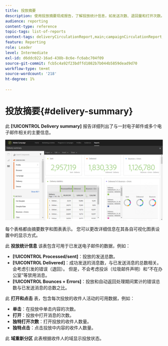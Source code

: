 ```yaml
---
title: 投放摘要
description: 使用投放摘要现成报告，了解投放统计信息，如发送次数、退回量和打开次数。
audience: reporting
content-type: reference
topic-tags: list-of-reports
context-tags: deliveryCirculationReport,main;campaignCirculationReport,main;programCirculationReport,main
feature: Reporting
role: Leader
level: Intermediate
exl-id: d6ddc022-16ad-438b-8c6e-fc6abc704f09
source-git-commit: fcb5c4a92f23bdffd1082b7b044b5859dead9d70
workflow-type: tm+mt
source-wordcount: '218'
ht-degree: 1%

---
```


# 投放摘要{#delivery-summary}

此 **[!UICONTROL Delivery summary]** 报告详细列出了与一封电子邮件或多个电子邮件相关的主要信息。

![](assets/campaign_reports_1.png)

每个表格都由摘要数字和图表表示。 您可以更改详细信息在其各自可视化图表设置中的显示方式。

此 **投放统计信息** 该表包含可用于已发送电子邮件的数据，例如：

* **[!UICONTROL Processed/sent]**：投放的发送总数。
* **[!UICONTROL Delivered]**：成功发送的消息数，与已发送消息的总数相关。 会考虑引发的错误（退回）。 但是，不会考虑投诉（垃圾邮件声明）和“不在办公室”等禁用消息。
* **[!UICONTROL Bounces + Errors]**：投放和自动返回处理期间累计的错误总数与已发送消息的总数之比。

此 **打开和点击** 表，包含每次投放的收件人活动的可用数据，例如：

* **单击**：在投放中单击内容的次数。
* **打开**：投放中打开消息的次数。
* **独特打开次数**：打开投放的收件人数量。
* **独特点击**：点击投放中内容的收件人数量。

此 **域重新分区** 此表根据收件人的域显示投放状态。
